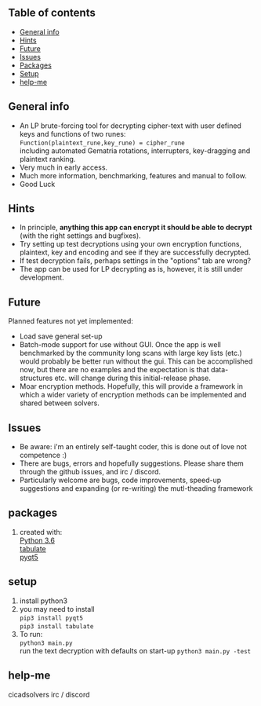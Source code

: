 ## Table of contents
* [General info](#general-info)
* [Hints](#hints)
* [Future](#future)
* [Issues](#issues)
* [Packages](#packages)
* [Setup](#setup)
* [help-me](#help-me)

## General info
- An LP brute-forcing tool for decrypting cipher-text with user defined keys and functions 
of two runes:   
`Function(plaintext_rune,key_rune) = cipher_rune`     
including automated Gematria rotations, interrupters, key-dragging and plaintext ranking.    
- Very much in early access.
- Much more information, benchmarking, features and manual to follow.   
- Good Luck    

## Hints
- In principle, **anything this app can encrypt it should be able to decrypt** 
(with the right settings and bugfixes).   
- Try setting up test decryptions using your own encryption functions, plaintext, key and encoding and see if they are 
successfully decrypted. 
- If test decryption fails, perhaps settings in the "options" tab are wrong?   
- The app can be used for LP decrypting as is, however, it is still under development.  


## Future
Planned features not yet implemented:
* Load save general set-up 
* Batch-mode support for use without GUI. Once the app is well benchmarked by the community long scans with large key 
lists (etc.) would probably be better run without the gui. This can be accomplished now, but there are no examples and
the expectation is that data-structures etc. will change during this initial-release phase.   
* Moar encryption methods. Hopefully, this will provide a framework in which a wider variety of encryption methods can be
implemented and shared between solvers. 



## Issues
- Be aware: i'm an entirely self-taught coder, this is done out of love not competence :)
- There are bugs, errors and hopefully suggestions. Please share them through the github issues, and irc / discord.  
- Particularly welcome are bugs, code improvements, speed-up suggestions and expanding (or re-writing) the mutl-theading framework 


## packages
1. created with:  
[Python 3.6](https://www.python.org)    
[tabulate](https://pypi.org/project/tabulate/)     
[pyqt5](https://pypi.org/project/PyQt5/)     


	
## setup
1. install python3     
2. you may need to install  
`pip3 install pyqt5`  
`pip3 install tabulate`  
2. To run:  
`python3 main.py  `    
run the text decryption with defaults on start-up 
`python3 main.py -test  `    


## help-me
cicadsolvers irc / discord 
